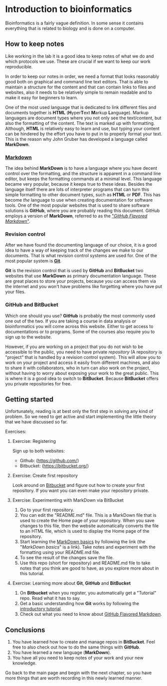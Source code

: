 # Introduction to bioinformatics

Bioinformatics is a fairly vague definition. In some sense it contains
everything that is related to biology and is done on a computer.

## How to keep notes
Like working in the lab it is a good idea to keep notes of what we do
and which protocols we use. These are crucial if we want to keep our
work reproducible.

In order to keep our notes in order, we need a format that looks
reasonably good both on graphical and command line text editors. That
is able to maintain a structure for the content and that can contain
links to files and websites, also it needs to be relatively simple to
remain readable and to make it easy for beginners to learn.

One of the most used language that is dedicated to link different
files and documents together is **HTML** (**H**yper**T**ext **M**arkup
**L**anguage). Markup languages are document types where you not only
see the text/content, but also the formatting of the content. The text
is marked up with formatting. Although, **HTML** is relatively easy to
learn and use, but typing your content can be hindered by the effort
you have to put in to properly format your text. This is the reason
why John Gruber has developed a language called **MarkDown**.


### [Markdown](https://daringfireball.net/projects/markdown/basics)
The idea behind **MarkDown** is to have a language where you have
decent control over the formatting, and the structure is apparent in a
command line editor, but keeps the formatting commands at a minimal level.
This language became very popular, because it keeps true to these
ideas. Besides the language itself there are lots of interpreter
programs that can turn this simple formatting to other document types,
such as **HTML** or **PDF**. This has become _the_ language to use
when creating documentation for software tools. One of the most
popular websites that is used to share software solutions is
**GitHub**, where you are probably reading this document.
GitHub employs a version of **MarkDown**, referred to as the ["_GitHub
Flavored Markdown_"](https://help.github.com/categories/writing-on-github/).

### Revision control
After we have found the documenting language of our choice, it is a
good idea to have a way of keeping track of the changes we make to our
documents. That is what revision control systems are used for. One of the
most popular system is [**Git**](https://git-scm.com/).

**Git** is the revision control that is used by **GitHub** and
**BitBucket** two websites that use **MarkDown** as primary
documentation language. These are great places to store your projects,
because you can access them via the internet and you won't have
problems like forgetting where you have put your files.

### GitHub and BitBucket
Which one should you use? **GitHub** is probably the most commonly
used one out of the two. If you are taking a course in data analysis
or bioinformatics you will come across this website. Either to get
access to documentations or to programs. Some of the courses also
require you to sign up to the website.

However, if you are working on a project that you do not wish to be
accessible to the public, you need to have private _repository_ (A
repository is "project" that is handled by a revision control
system). This will allow you to work on your project and access it
easily from different machines, and also to share it with
collaborators, who in turn can also work on the project, without
having to worry about exposing your work to the great public. This is
where it is a good idea to switch to **BitBucket**. Because
**BitBucket** offers you private repositories for free.

## Getting started
Unfortunately, reading is at best only the first step in solving any
kind of problem. So we need to get active and start implementing the
little theory that we have discussed so far.

Exercises:
1. Exercise: Registering

    Sign up to both websites:

    - Github: (https://github.com/)
	- Bitbucket: (https://bitbucket.org/)

2. Exercise: Create first repository

    Look around on [Bitbucket](https://bitbucket.org/) and figure
    out how to create your first repository. If you want you can
    even 	make your repository private.

3. Exercise: Experimenting with MarkDown via BitBucket

    1. Go to your first repository.
    2. You can edit the "README.md" file. This is a MarkDown file that
       is used to create the Home page of your repository. When you
       save changes to this file, then the website automatically
       converts the file to an HTML file, which is used to display the
       Home page of the repository.
	4. Start learning the
	   [MarkDown basics](https://daringfireball.net/projects/markdown/basics)
	   by following the link (the "_MarkDown basics_" is a link).
	   Take notes and experiment with the formatting using your
	   README.md file.
	5. To see the result of the changes save the file.
	6. Use this repo (short for repository) and README.md file to take
       notes that you think are good to have, as you explore more
       about in this tutorial.

4. Exercise: Learning more about **Git**, **GitHub** and **BitBucket**

    1. On **Bitbucket** when you register, you automatically get a
       "Tutorial" repo. Read what it has to say.
	2. Get a basic understanding how **Git** works by following the
       [introductory tutorial](https://try.github.io/levels/1/challenges/1).
	3. Check out what you need to know about
       [GitHub Flavored Markdown](https://help.github.com/categories/writing-on-github/).

## Conclusions
1. You have learned how to create and manage repos in
   **BitBucket**. Feel free to also check out how to do the same
   things with **GitHub**.
2. You have learned a new language (**MarkDown**).
3. You have all you need to keep notes of your work and your new
   knowledge.

Go back to the main page and begin with the next chapter, so you have
more things that are worth recording in this newly learned manner.
